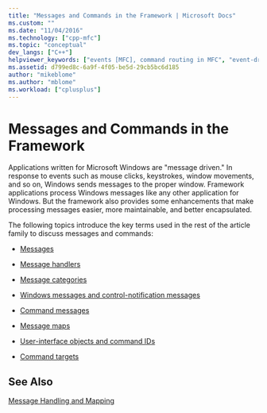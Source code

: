 ```yaml
---
title: "Messages and Commands in the Framework | Microsoft Docs"
ms.custom: ""
ms.date: "11/04/2016"
ms.technology: ["cpp-mfc"]
ms.topic: "conceptual"
dev_langs: ["C++"]
helpviewer_keywords: ["events [MFC], command routing in MFC", "event-driven programming [MFC]", "events [MFC], event-driven programming", "message-driven programming [MFC]"]
ms.assetid: d799ed8c-6a9f-4f05-be5d-29cb5bc6d185
author: "mikeblome"
ms.author: "mblome"
ms.workload: ["cplusplus"]
---
```

# Messages and Commands in the Framework
Applications written for Microsoft Windows are "message driven." In response to events such as mouse clicks, keystrokes, window movements, and so on, Windows sends messages to the proper window. Framework applications process Windows messages like any other application for Windows. But the framework also provides some enhancements that make processing messages easier, more maintainable, and better encapsulated.  
  
 The following topics introduce the key terms used in the rest of the article family to discuss messages and commands:  
  
-   [Messages](../mfc/messages.md)  
  
-   [Message handlers](../mfc/message-handlers.md)  
  
-   [Message categories](../mfc/message-categories.md)  
  
-   [Windows messages and control-notification messages](../mfc/message-categories.md)  
  
-   [Command messages](../mfc/message-categories.md)  
  
-   [Message maps](../mfc/mapping-messages.md)  
  
-   [User-interface objects and command IDs](../mfc/user-interface-objects-and-command-ids.md)  
  
-   [Command targets](../mfc/command-targets.md)  
  
## See Also  
 [Message Handling and Mapping](../mfc/message-handling-and-mapping.md)

